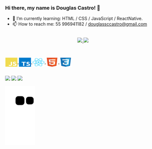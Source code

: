 ### Hi there, my name is Douglas Castro! 👋


- 🌱 I’m currently learning: HTML / CSS / JavaScript / ReactNative.
- 📫 How to reach me: 55 996941182 / douglassccastro@gmail.com 

##

<div align="center">
  <a href="https://github.com/DouglasCastro97">
  <img height="180em" src="https://github-readme-stats.vercel.app/api?username=DouglasCastro97&show_icons=true&theme=github_dark_all_commits=true&count_private=true"/>
  <img height="180em" src="https://github-readme-stats.vercel.app/api/top-langs/?username=DouglasCastro97&layout=compact&langs_count=7&theme=default_repocard"/>
</div>

##

<div style="display: inline_block"><br>
  <img align="center" alt="Douglas_Js" height="30" width="40" src="https://raw.githubusercontent.com/devicons/devicon/master/icons/javascript/javascript-plain.svg">
  <img align="center" alt="Douglas_Ts" height="30" width="40" src="https://raw.githubusercontent.com/devicons/devicon/master/icons/typescript/typescript-plain.svg">
  <img align="center" alt="Douglas_React" height="30" width="40" src="https://raw.githubusercontent.com/devicons/devicon/master/icons/react/react-original.svg">
  <img align="center" alt="Douglas_HTML" height="30" width="40" src="https://raw.githubusercontent.com/devicons/devicon/master/icons/html5/html5-original.svg">
  <img align="center" alt="Douglas_CSS" height="30" width="40" src="https://raw.githubusercontent.com/devicons/devicon/master/icons/css3/css3-original.svg">
</div>
  
  ##
 
<div> 
  <a href="https://www.instagram.com/douglas_s.c97/" target="_blank"><img src="https://img.shields.io/badge/-Instagram-%23E4405F?style=for-the-badge&logo=instagram&logoColor=white" target="_blank"></a>
  <a href = "mailto:douglassccastro@gmail.com"><img src="https://img.shields.io/badge/-Gmail-%23333?style=for-the-badge&logo=gmail&logoColor=white" target="_blank"></a>
  <a href="https://www.linkedin.com/in/douglas-castro-95652719b/" target="_blank"><img src="https://img.shields.io/badge/-LinkedIn-%230077B5?style=for-the-badge&logo=linkedin&logoColor=white" target="_blank"></a> 
  
  ![Snake animation](https://github.com/rafaballerini/rafaballerini/blob/output/github-contribution-grid-snake.svg)
 
</div>
